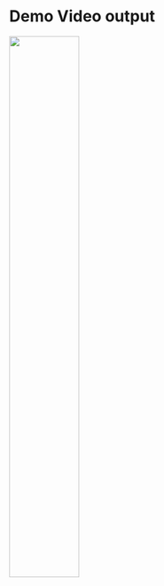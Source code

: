 # Demo Video output 

[<img src="https://oit.alabama.gov/wp-content/uploads/2017/09/37705974_xxl-e1506609733722.jpg" width="50%">](https://youtu.be/bwRDW4Pz63k "Demo Video: 55")
